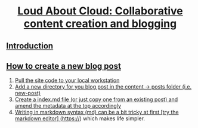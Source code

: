 <a href="https://loudaboutcloud.com" target="_blank">

<h1 align="center">
Loud About Cloud: Collaborative content creation and blogging
</h1>

## Introduction


## How to create a new blog post

1. Pull the site code to your local workstation
2. Add a new directory for you blog post in the content -> posts folder (i.e. new-post)
3. Create a index.md file (or just copy one from an existing post) and amend the metadata at the top accordingly
4. Writing in markdown syntax (md) can be a bit tricky at first [try the markdown editor] ([https://](https://markdown-editor.github.io/)) which makes life simpler.